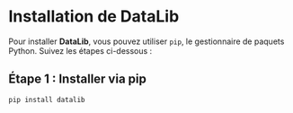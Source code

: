 # Installation de DataLib

Pour installer **DataLib**, vous pouvez utiliser `pip`, le gestionnaire de paquets Python. Suivez les étapes ci-dessous :

## Étape 1 : Installer via pip

```bash
pip install datalib
